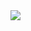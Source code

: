 <img src="https://capsule-render.vercel.app/api?type=slice&color=auto&height=200&text=Github&fontAlign=70&rotate=13&fontAlignY=25&desc=Computer Graphics & Game Engine&descAlign=70.&descAlignY=44">

